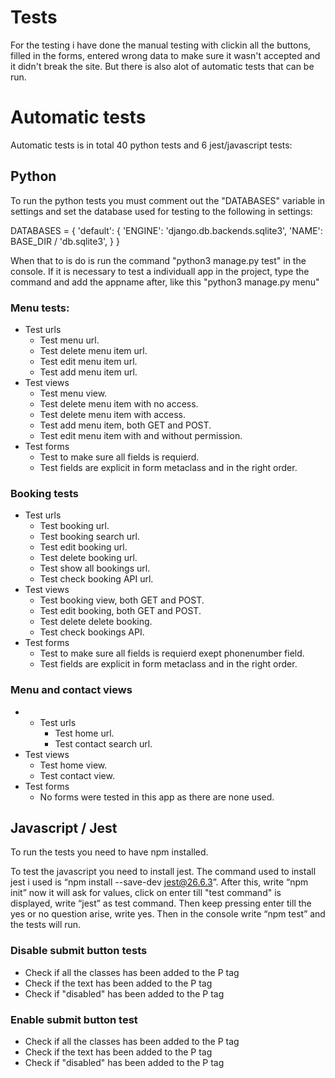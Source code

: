 # Tests

For the testing i have done the manual testing with clickin all the buttons, filled in the forms, entered wrong data to make sure it wasn't accepted and it didn't break the site.
But there is also alot of automatic tests that can be run.

# Automatic tests

Automatic tests is in total 40 python tests and 6 jest/javascript tests:

## Python

To run the python tests you must comment out the "DATABASES" variable in settings and set the database used for testing to the following in settings:

DATABASES = {
    'default': {
        'ENGINE': 'django.db.backends.sqlite3',
        'NAME': BASE_DIR / 'db.sqlite3',
    }
}

When that to is do is run the command "python3 manage.py test" in the console. If it is necessary to test a individuall app in the project, type the command and add the appname after, like this "python3 manage.py menu"

### Menu tests:

- Test urls
    - Test menu url.
    - Test delete menu item url.
    - Test edit menu item url.
    - Test add menu item url.
- Test views
    - Test menu view.
    - Test delete menu item with no access.
    - Test delete menu item with access.
    - Test add menu item, both GET and POST.
    - Test edit menu item with and without permission.
- Test forms
    - Test to make sure all fields is requierd.
    - Test fields are explicit in form metaclass and in the right order.

### Booking tests

- Test urls
    - Test booking url.
    - Test booking search url.
    - Test edit booking url.
    - Test delete booking url.
    - Test show all bookings url.
    - Test check booking API url.
- Test views
    - Test booking view, both GET and POST.
    - Test edit booking, both GET and POST.
    - Test delete delete booking.
    - Test check bookings API.
- Test forms
    - Test to make sure all fields is requierd exept phonenumber field.
    - Test fields are explicit in form metaclass and in the right order.

### Menu and contact views

- - Test urls
    - Test home url.
    - Test contact search url.
- Test views
    - Test home view.
    - Test contact view.
- Test forms
    - No forms were tested in this app as there are none used.

## Javascript / Jest

To run the tests you need to have npm installed.

To test the javascript you need to install jest. The command used to install jest i used is “npm install --save-dev jest@26.6.3”. After this, write “npm init” now it will ask for values, click on enter till "test command" is displayed, write “jest” as test command. Then keep pressing enter till the yes or no question arise, write yes. Then in the console write “npm test” and the tests will run. 

### Disable submit button tests

- Check if all the classes has been added to the P tag
- Check if the text has been added to the P tag
- Check if "disabled" has been added to the P tag

### Enable submit button test

- Check if all the classes has been added to the P tag
- Check if the text has been added to the P tag
- Check if "disabled" has been added to the P tag